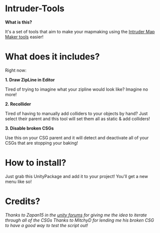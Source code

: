 # Intruder-Tools

**What is this?**

It's a set of tools that aim to make your mapmaking using the [Intruder Map Maker tools](https://sharklootgilt.superbossgames.com/wiki/index.php/IntruderMM) easier!

# What does it includes?

Right now:


 **1. Draw ZipLine in Editor**
 
Tired of trying to imagine what your zipline would look like? Imagine no more! 
	 
 **2. Recollider**
 
Tired of having to manually add colliders to your objects by hand? Just select their parent and this tool will set them all as static & add colliders!
	 
 **3. Disable broken CSGs**
	 
Use this on your CSG parent and it will detect and deactivate all of your CSGs that are stopping your baking!
	 


# How to install?


Just grab this UnityPackage and add it to your project! You'll get a new menu like so!

# Credits?
*Thanks to Zapan15 in the [unity forums](https://forum.unity.com/threads/progressive-gpu-error-failed-to-add-geometry-for-mesh-stud-mesh-is-missing-required-attribute-s.976230/#post-7092433) for giving me the idea to iterate through all of the CSGs*
 *Thanks to MitchyD for lending me his broken CSG to have a good way to test the script out!*

